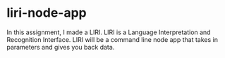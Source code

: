 # liri-node-app


In this assignment, I made a LIRI. LIRI is a Language Interpretation and Recognition Interface. LIRI will be a command line node app that takes in parameters and gives you back data.

